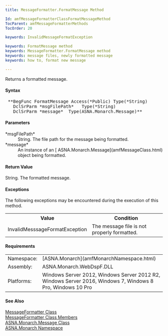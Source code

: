 ```yaml
---
title: MessageFormatter.FormatMessage Method

Id: amfMessageFormatterClassFormatMessageMethod
TocParent: amfMessageFormatterMethods
TocOrder: 20

keywords: InvalidMessageFormatException

keywords: FormatMessage method
keywords: MessageFormatter.FormatMessage method
keywords: message files, newly formatted message
keywords: how to, format new message

---
```


Returns a formatted message.

#### Syntax
<pre class="syntax"> **BegFunc FormatMessage Access(*Public) Type(*String)
   DclSrParm *msgFilePath*   Type(*String)
   DclSrParm *message*  Type(ASNA.Monarch.Message)** </pre>  

#### Parameters
<dl>
        <dt>
 *msgFilePath* 
        </dt>
        <dd>String. The file path for the message being
        formatted.</dd>
        <dt>
 *message* 
        </dt>
        <dd>An instance of an 
        [
        ASNA.Monarch.Message](amfMessageClass.html) object being
        formatted.</dd>
</dl> 

<!--mine -->

#### Return Value
String. The formatted message.
<!--mine -->

#### Exceptions
The following exceptions may be encountered during the execution of this method.
<table class="mytable" cellspacing="0" cellpadding="4" width="60%">
          <colgroup>
            <col width="30%" />
            <col width="50%" />
          </colgroup>
          <tr>
            <th>Value</th>
            <th>Condition</th>
          </tr>
          <tr>
            <td>InvalidMesssageFormatException</td>
            <td>The message file is not
            properly formatted.</td>
          </tr>
          <tr />
</table>

<!-- -->

#### Requirements
<table class="dttable" cellspacing="0" cellpadding="4" width="60%">
           <colgroup>
            <col width="15%" style="font-weight:bold" />
            <col width="85%" />
          </colgroup>
          <tr>
            <td>Namespace:</td>
            <td>[ASNA.Monarch](amfMonarchNamespace.html)</td>
          </tr>
          <tr>
            <td>Assembly:</td>
            <td>ASNA.Monarch.WebDspF.DLL</td>
          </tr>
         <tr>
            <td>Platforms:</td>
            <td> Windows Server 2012, Windows Server 2012 R2, Windows Server 2016, Windows 7, Windows 8 Pro, Windows 10 Pro</td>
         </tr>
</table>

<!-- end -->

#### See Also
[ MessageFormatter Class](amfMessageFormatterClass.html) <br /> [ MessageFormatter Class Members](amfMessageFormatterMembers.html) <br /> [ ASNA.Monarch.Message Class](amfMessageClass.html) <br />[ASNA.Monarch Namespace](amfMonarchNamespace.html)
